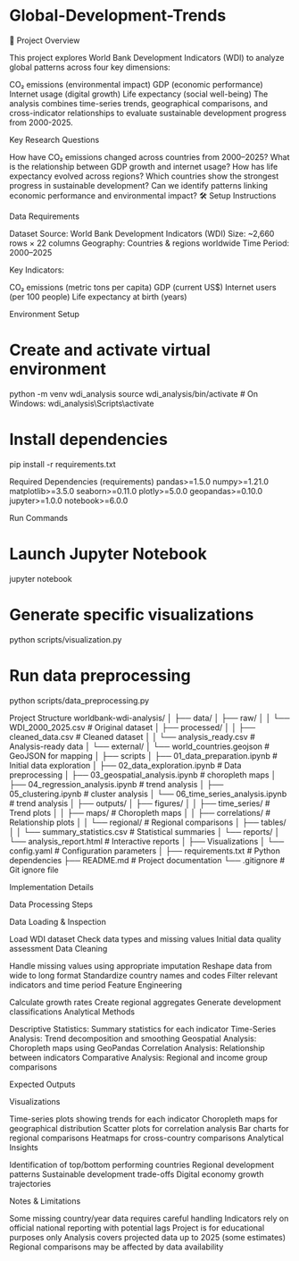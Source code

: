 # Global-Development-Trends
📌 Project Overview

This project explores World Bank Development Indicators (WDI) to analyze global patterns across four key dimensions:

CO₂ emissions (environmental impact)
GDP (economic performance)
Internet usage (digital growth)
Life expectancy (social well-being)
The analysis combines time-series trends, geographical comparisons, and cross-indicator relationships to evaluate sustainable development progress from 2000-2025.

Key Research Questions

How have CO₂ emissions changed across countries from 2000–2025?
What is the relationship between GDP growth and internet usage?
How has life expectancy evolved across regions?
Which countries show the strongest progress in sustainable development?
Can we identify patterns linking economic performance and environmental impact?
🛠️ Setup Instructions

Data Requirements

Dataset Source: World Bank Development Indicators (WDI)
Size: ~2,660 rows × 22 columns
Geography: Countries & regions worldwide
Time Period: 2000–2025

Key Indicators:

CO₂ emissions (metric tons per capita)
GDP (current US$)
Internet users (per 100 people)
Life expectancy at birth (years)

Environment Setup
# Create and activate virtual environment
python -m venv wdi_analysis
source wdi_analysis/bin/activate  # On Windows: wdi_analysis\Scripts\activate

# Install dependencies
pip install -r requirements.txt

Required Dependencies (requirements)
pandas>=1.5.0
numpy>=1.21.0
matplotlib>=3.5.0
seaborn>=0.11.0
plotly>=5.0.0
geopandas>=0.10.0
jupyter>=1.0.0
notebook>=6.0.0

Run Commands
# Launch Jupyter Notebook
jupyter notebook


# Generate specific visualizations
python scripts/visualization.py

# Run data preprocessing
python scripts/data_preprocessing.py

Project Structure
worldbank-wdi-analysis/
│
├── data/
│   ├── raw/
│   │   └── WDI_2000_2025.csv          # Original dataset
│   ├── processed/
│   │   ├── cleaned_data.csv           # Cleaned dataset
│   │   └── analysis_ready.csv         # Analysis-ready data
│   └── external/
│       └── world_countries.geojson    # GeoJSON for mapping
│
├── scripts
│   ├── 01_data_preparation.ipynb      # Initial data exploration
│   ├── 02_data_exploration.ipynb         # Data preprocessing
│   ├── 03_geospatial_analysis.ipynb   # choropleth maps
│   ├── 04_regression_analysis.ipynb  # trend analysis
│   ├── 05_clustering.ipynb            # cluster analysis
│   └── 06_time_series_analysis.ipynb  # trend analysis
│
├── outputs/
│   ├── figures/
│   │   ├── time_series/               # Trend plots
│   │   ├── maps/                      # Choropleth maps
│   │   ├── correlations/              # Relationship plots
│   │   └── regional/                  # Regional comparisons
│   ├── tables/
│   │   └── summary_statistics.csv     # Statistical summaries
│   └── reports/
│       └── analysis_report.html       # Interactive reports
│
├── Visualizations
│   └── config.yaml                    # Configuration parameters
│
├── requirements.txt                   # Python dependencies
├── README.md                          # Project documentation
└── .gitignore                         # Git ignore file


Implementation Details

Data Processing Steps

Data Loading & Inspection

Load WDI dataset
Check data types and missing values
Initial data quality assessment
Data Cleaning

Handle missing values using appropriate imputation
Reshape data from wide to long format
Standardize country names and codes
Filter relevant indicators and time period
Feature Engineering

Calculate growth rates
Create regional aggregates
Generate development classifications
Analytical Methods

Descriptive Statistics: Summary statistics for each indicator
Time-Series Analysis: Trend decomposition and smoothing
Geospatial Analysis: Choropleth maps using GeoPandas
Correlation Analysis: Relationship between indicators
Comparative Analysis: Regional and income group comparisons

Expected Outputs

Visualizations

Time-series plots showing trends for each indicator
Choropleth maps for geographical distribution
Scatter plots for correlation analysis
Bar charts for regional comparisons
Heatmaps for cross-country comparisons
Analytical Insights

Identification of top/bottom performing countries
Regional development patterns
Sustainable development trade-offs
Digital economy growth trajectories

Notes & Limitations

Some missing country/year data requires careful handling
Indicators rely on official national reporting with potential lags
Project is for educational purposes only
Analysis covers projected data up to 2025 (some estimates)
Regional comparisons may be affected by data availability